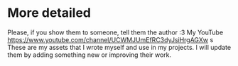 # More detailed
Please, if you show them to someone, tell them the author :3
My YouTube https://www.youtube.com/channel/UCWMJUmEfRC3dyJsiHrgAGXw
s
These are my assets that I wrote myself and use in my projects.
I will update them by adding something new or improving their work.
